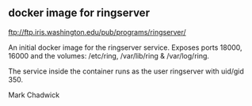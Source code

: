 ## docker image for ringserver ##

ftp://ftp.iris.washington.edu/pub/programs/ringserver/

An initial docker image for the ringserver service. Exposes ports
18000, 16000 and the volumes: /etc/ring, /var/lib/ring & /var/log/ring.

The service inside the container runs as the user ringserver with uid/gid 350.

Mark Chadwick
